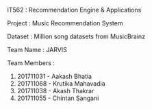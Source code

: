 IT562 : Recommendation Engine & Applications

Project : Music Recommendation System

Dataset : Million song datasets from MusicBrainz

Team Name : JARVIS

Team Members : 
1. 201711031 - Aakash Bhatia
2. 201711068 - Krutika Mahavadia
3. 201711038 - Akash Thakrar           
4. 201711055 - Chintan Sangani
                
